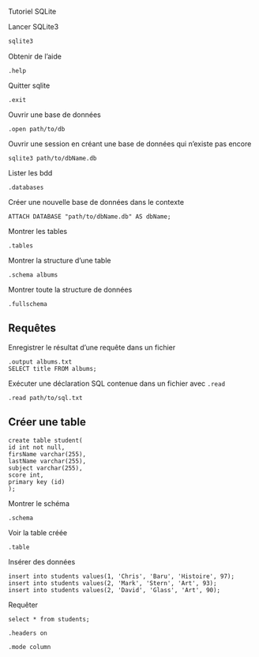 Tutoriel SQLite

Lancer SQLite3

```bash
sqlite3
```

Obtenir de l’aide

```sqlit
.help
```

Quitter sqlite

```sqlite
.exit
```

Ouvrir une base de données

```sqlite
.open path/to/db
```

Ouvrir une session en créant une base de données qui n’existe pas encore

```sqlite
sqlite3 path/to/dbName.db
```

Lister les bdd

```
.databases
```

Créer une nouvelle base de données dans le contexte

```sqlite
ATTACH DATABASE "path/to/dbName.db" AS dbName;
```

Montrer les tables

```sqlite
.tables
```

Montrer la structure d’une table

```sqlite
.schema albums
```

Montrer toute la structure de données

```sqlite
.fullschema
```

## Requêtes

Enregistrer le résultat d’une requête dans un fichier

```sqlite
.output albums.txt
SELECT title FROM albums;
```

Exécuter une déclaration SQL contenue dans un fichier avec `.read`

```sqlite
.read path/to/sql.txt
```

## Créer une table

```sqlite
create table student(
id int not null,
firsName varchar(255),
lastName varchar(255),
subject varchar(255),
score int,
primary key (id)
);
```

Montrer le schéma

```sqlite
.schema
```

Voir la table créée

```sqlite
.table
```

Insérer des données

```
insert into students values(1, 'Chris', 'Baru', 'Histoire', 97);
insert into students values(2, 'Mark', 'Stern', 'Art', 93);
insert into students values(2, 'David', 'Glass', 'Art', 90);
```

Requêter

```sqlite
select * from students;
```

```sqlite
.headers on
```

```sqlite
.mode column
```



